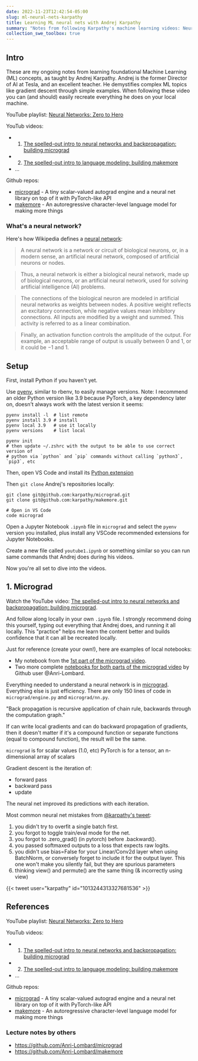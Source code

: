 ```yaml
---
date: 2022-11-23T12:42:54-05:00
slug: ml-neural-nets-karpathy
title: Learning ML neural nets with Andrej Karpathy
summary: "Notes from following Karpathy's machine learning videos: Neural Networks: Zero to Hero"
collection_swe_toolbox: true
---
```


## Intro

These are my ongoing notes from learning foundational Machine Learning (ML) concepts, as taught by Andrej Karpathy.
Andrej is the former Director of AI at Tesla, and an excellent teacher.
He demystifies complex ML topics like gradient descent through simple examples. When following these video you can (and should) easily recreate everything he does on your local machine.

YouTube playlist: [Neural Networks: Zero to Hero](https://www.youtube.com/playlist?list=PLAqhIrjkxbuWI23v9cThsA9GvCAUhRvKZ)

YouTub videos:

- 1. [The spelled-out intro to neural networks and backpropagation: building micrograd](https://www.youtube.com/watch?v=VMj-3S1tku0&list=PLAqhIrjkxbuWI23v9cThsA9GvCAUhRvKZ)
- 2. [The spelled-out intro to language modeling: building makemore](https://www.youtube.com/watch?v=PaCmpygFfXo&list=PLAqhIrjkxbuWI23v9cThsA9GvCAUhRvKZ)
- ...

Github repos:

- [micrograd](https://github.com/karpathy/micrograd) - A tiny scalar-valued autograd engine and a neural net library on top of it with PyTorch-like API
- [makemore](https://github.com/karpathy/makemore) - An autoregressive character-level language model for making more things

### What's a neural network?

Here's how Wikipedia defines a [neural network](https://en.wikipedia.org/wiki/Neural_network):

> A neural network is a network or circuit of biological neurons, or, in a modern sense, an artificial neural network, composed of artificial neurons or nodes.

> Thus, a neural network is either a biological neural network, made up of biological neurons, or an artificial neural network, used for solving artificial intelligence (AI) problems.

> The connections of the biological neuron are modeled in artificial neural networks as weights between nodes. A positive weight reflects an excitatory connection, while negative values mean inhibitory connections. All inputs are modified by a weight and summed. This activity is referred to as a linear combination.

> Finally, an activation function controls the amplitude of the output. For example, an acceptable range of output is usually between 0 and 1, or it could be −1 and 1.

## Setup

First, install Python if you haven't yet.

Use [pyenv](https://github.com/pyenv/pyenv-installer), similar to rbenv, to easily manage versions.
Note: I recommend an older Python version like 3.9 because PyTorch, a key dependency later on, doesn't always work with the latest version it seems:

```shell
pyenv install -l  # list remote
pyenv install 3.9 # install
pyenv local 3.9   # use it locally
pyenv versions    # list local

pyenv init
# then update ~/.zshrc with the output to be able to use correct version of
# python via `python` and `pip` commands without calling `python3`, `pip3`, etc
```

Then, open VS Code and install its [Python extension](https://marketplace.visualstudio.com/items?itemName=ms-python.python)

Then `git clone` Andrej's repositories locally:

```shell
git clone git@github.com:karpathy/micrograd.git
git clone git@github.com:karpathy/makemore.git

# Open in VS Code
code micrograd
```

Open a Jupyter Notebook `.ipynb` file in `micrograd` and select the `pyenv` version you installed, plus install any VSCode recommended extensions for Jupyter Notebooks.

Create a new file called `youtube1.ipynb` or something similar so you can run same commands that Andrej does during his videos.

Now you're all set to dive into the videos.

## 1. Micrograd

Watch the YouTube video: [The spelled-out intro to neural networks and backpropagation: building micrograd](https://www.youtube.com/watch?v=VMj-3S1tku0&list=PLAqhIrjkxbuWI23v9cThsA9GvCAUhRvKZ).

And follow along locally in your own `.ipynb` file. I strongly recommend doing this yourself, typing out everything that Andrej does, and running it all locally. This "practice" helps me learn the content better and builds confidence that it can all be recreated locally.

Just for reference (create your own!), here are examples of local notebooks:

- My notebook from the [1st part of the micrograd video](https://github.com/BrianSigafoos/micrograd/blob/master/micrograd_youtube1.ipynb).
- Two more complete [notebooks for both parts of the micrograd video](https://github.com/Anri-Lombard/micrograd/tree/main/Lectures) by Github user @Anri-Lombard.

Everything needed to understand a neural network is in [micrograd](https://github.com/karpathy/micrograd). Everything else is just efficiency.
There are only 150 lines of code in `micrograd/engine.py` and `micrograd/nn.py`.

"Back propagation is recursive application of chain rule, backwards through the computation graph."

If can write local gradients and can do backward propagation of gradients, then it doesn't matter if it's a compound function or separate functions (equal to compound function), the result will be the same.

`micrograd` is for scalar values (1.0, etc)
PyTorch is for a tensor, an n-dimensional array of scalars

Gradient descent is the iteration of:

- forward pass
- backward pass
- update

The neural net improved its predictions with each iteration.

Most common neural net mistakes from [@karpathy's tweet](https://twitter.com/karpathy/status/1013244313327681536):

1. you didn't try to overfit a single batch first.
2. you forgot to toggle train/eval mode for the net.
3. you forgot to .zero_grad() (in pytorch) before .backward().
4. you passed softmaxed outputs to a loss that expects raw logits.
5. you didn't use bias=False for your Linear/Conv2d layer when using BatchNorm, or conversely forget to include it for the output layer. This one won't make you silently fail, but they are spurious parameters
6. thinking view() and permute() are the same thing (& incorrectly using view)

{{< tweet user="karpathy" id="1013244313327681536" >}}

## References

YouTube playlist: [Neural Networks: Zero to Hero](https://www.youtube.com/playlist?list=PLAqhIrjkxbuWI23v9cThsA9GvCAUhRvKZ)

YouTub videos:

- 1. [The spelled-out intro to neural networks and backpropagation: building micrograd](https://www.youtube.com/watch?v=VMj-3S1tku0&list=PLAqhIrjkxbuWI23v9cThsA9GvCAUhRvKZ)
- 2. [The spelled-out intro to language modeling: building makemore](https://www.youtube.com/watch?v=PaCmpygFfXo&list=PLAqhIrjkxbuWI23v9cThsA9GvCAUhRvKZ)
- ...

Github repos:

- [micrograd](https://github.com/karpathy/micrograd) - A tiny scalar-valued autograd engine and a neural net library on top of it with PyTorch-like API
- [makemore](https://github.com/karpathy/makemore) - An autoregressive character-level language model for making more things

### Lecture notes by others

- <https://github.com/Anri-Lombard/micrograd>
- <https://github.com/Anri-Lombard/makemore>
